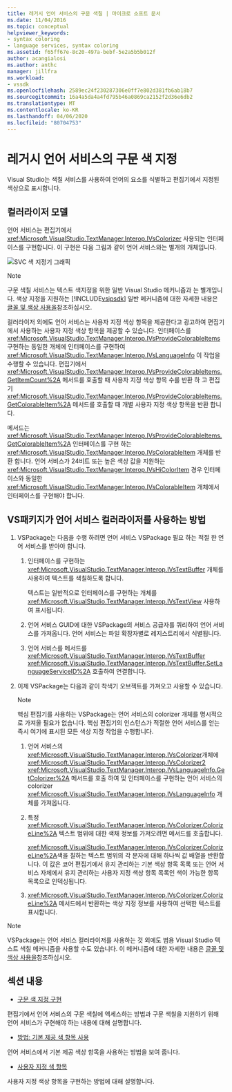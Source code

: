 ```yaml
---
title: 레거시 언어 서비스의 구문 색칠 | 마이크로 소프트 문서
ms.date: 11/04/2016
ms.topic: conceptual
helpviewer_keywords:
- syntax coloring
- language services, syntax coloring
ms.assetid: f65ff67e-8c20-497a-bebf-5e2a5b5b012f
author: acangialosi
ms.author: anthc
manager: jillfra
ms.workload:
- vssdk
ms.openlocfilehash: 2589ec24f230287306e0ff7e802d381fb6ab18b7
ms.sourcegitcommit: 16a4a5da4a4fd795b46a0869ca2152f2d36e6db2
ms.translationtype: MT
ms.contentlocale: ko-KR
ms.lasthandoff: 04/06/2020
ms.locfileid: "80704753"
---
```

# <a name="syntax-coloring-in-a-legacy-language-service"></a>레거시 언어 서비스의 구문 색 지정

Visual Studio는 색칠 서비스를 사용하여 언어의 요소를 식별하고 편집기에서 지정된 색상으로 표시합니다.

## <a name="colorizer-model"></a>컬러라이저 모델
 언어 서비스는 편집기에서 <xref:Microsoft.VisualStudio.TextManager.Interop.IVsColorizer> 사용되는 인터페이스를 구현합니다. 이 구현은 다음 그림과 같이 언어 서비스와는 별개의 개체입니다.

 ![SVC 색 지정기 그래픽](../../extensibility/internals/media/figlgsvccolorizer.gif)

> [!NOTE]
> 구문 색칠 서비스는 텍스트 색지정을 위한 일반 Visual Studio 메커니즘과 는 별개입니다. 색상 지정을 지원하는 [!INCLUDE[vsipsdk](../../extensibility/includes/vsipsdk_md.md)] 일반 메커니즘에 대한 자세한 내용은 [글꼴 및 색상 사용을](/visualstudio/extensibility/using-fonts-and-colors?view=vs-2015)참조하십시오.

 컬러라이저 외에도 언어 서비스는 사용자 지정 색상 항목을 제공한다고 광고하여 편집기에서 사용하는 사용자 지정 색상 항목을 제공할 수 있습니다. 인터페이스를 <xref:Microsoft.VisualStudio.TextManager.Interop.IVsProvideColorableItems> 구현하는 동일한 개체에 인터페이스를 구현하여 <xref:Microsoft.VisualStudio.TextManager.Interop.IVsLanguageInfo> 이 작업을 수행할 수 있습니다. 편집기에서 <xref:Microsoft.VisualStudio.TextManager.Interop.IVsProvideColorableItems.GetItemCount%2A> 메서드를 호출할 때 사용자 지정 색상 항목 수를 반환 하 고 편집기 <xref:Microsoft.VisualStudio.TextManager.Interop.IVsProvideColorableItems.GetColorableItem%2A> 메서드를 호출할 때 개별 사용자 지정 색상 항목을 반환 합니다.

 메서드는 <xref:Microsoft.VisualStudio.TextManager.Interop.IVsProvideColorableItems.GetColorableItem%2A> 인터페이스를 구현 하는 <xref:Microsoft.VisualStudio.TextManager.Interop.IVsColorableItem> 개체를 반환 합니다. 언어 서비스가 24비트 또는 높은 색상 값을 지원하는 <xref:Microsoft.VisualStudio.TextManager.Interop.IVsHiColorItem> 경우 인터페이스와 동일한 <xref:Microsoft.VisualStudio.TextManager.Interop.IVsColorableItem> 개체에서 인터페이스를 구현해야 합니다.

## <a name="how-a-vspackage-uses-a-language-service-colorizer"></a>VS패키지가 언어 서비스 컬러라이저를 사용하는 방법

1. VSPackage는 다음을 수행 하려면 언어 서비스 VSPackage 필요 하는 적절 한 언어 서비스를 받아야 합니다.

    1. 인터페이스를 구현하는 <xref:Microsoft.VisualStudio.TextManager.Interop.IVsTextBuffer> 개체를 사용하여 텍스트를 색칠하도록 합니다.

         텍스트는 일반적으로 인터페이스를 구현하는 개체를 <xref:Microsoft.VisualStudio.TextManager.Interop.IVsTextView> 사용하여 표시됩니다.

    2. 언어 서비스 GUID에 대한 VSPackage의 서비스 공급자를 쿼리하여 언어 서비스를 가져옵니다. 언어 서비스는 파일 확장자별로 레지스트리에서 식별됩니다.

    3. 언어 서비스를 메서드를 <xref:Microsoft.VisualStudio.TextManager.Interop.IVsTextBuffer> <xref:Microsoft.VisualStudio.TextManager.Interop.IVsTextBuffer.SetLanguageServiceID%2A> 호출하여 연결합니다.

2. 이제 VSPackage는 다음과 같이 착색기 오브젝트를 가져오고 사용할 수 있습니다.

    > [!NOTE]
    > 핵심 편집기를 사용하는 VSPackage는 언어 서비스의 colorizer 개체를 명시적으로 가져올 필요가 없습니다. 핵심 편집기의 인스턴스가 적절한 언어 서비스를 얻는 즉시 여기에 표시된 모든 색상 지정 작업을 수행합니다.

    1. 언어 서비스의 <xref:Microsoft.VisualStudio.TextManager.Interop.IVsColorizer>개체에 <xref:Microsoft.VisualStudio.TextManager.Interop.IVsColorizer2> <xref:Microsoft.VisualStudio.TextManager.Interop.IVsLanguageInfo.GetColorizer%2A> 메서드를 호출 하여 및 인터페이스를 구현하는 언어 서비스의 colorizer <xref:Microsoft.VisualStudio.TextManager.Interop.IVsLanguageInfo> 개체를 가져옵니다.

    2. 특정 <xref:Microsoft.VisualStudio.TextManager.Interop.IVsColorizer.ColorizeLine%2A> 텍스트 범위에 대한 색채 정보를 가져오려면 메서드를 호출합니다.

         <xref:Microsoft.VisualStudio.TextManager.Interop.IVsColorizer.ColorizeLine%2A>색을 칠하는 텍스트 범위의 각 문자에 대해 하나씩 값 배열을 반환합니다. 이 값은 코어 편집기에서 유지 관리하는 기본 색상 항목 목록 또는 언어 서비스 자체에서 유지 관리하는 사용자 지정 색상 항목 목록인 색이 가능한 항목 목록으로 인덱싱됩니다.

    3. <xref:Microsoft.VisualStudio.TextManager.Interop.IVsColorizer.ColorizeLine%2A> 메서드에서 반환하는 색상 지정 정보를 사용하여 선택한 텍스트를 표시합니다.

> [!NOTE]
> VSPackage는 언어 서비스 컬러라이저를 사용하는 것 외에도 범용 Visual Studio 텍스트 색칠 메커니즘을 사용할 수도 있습니다. 이 메커니즘에 대한 자세한 내용은 [글꼴 및 색상 사용을](/visualstudio/extensibility/using-fonts-and-colors?view=vs-2015)참조하십시오.

## <a name="in-this-section"></a>섹션 내용
- [구문 색 지정 구현](../../extensibility/internals/implementing-syntax-coloring.md)

 편집기에서 언어 서비스의 구문 색칠에 액세스하는 방법과 구문 색칠을 지원하기 위해 언어 서비스가 구현해야 하는 내용에 대해 설명합니다.

- [방법: 기본 제공 색 항목 사용](../../extensibility/internals/how-to-use-built-in-colorable-items.md)

 언어 서비스에서 기본 제공 색상 항목을 사용하는 방법을 보여 줍니다.

- [사용자 지정 색 항목](../../extensibility/internals/custom-colorable-items.md)

 사용자 지정 색상 항목을 구현하는 방법에 대해 설명합니다.
